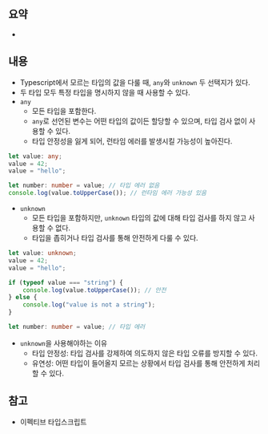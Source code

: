 ## 요약
- 
## 내용
- Typescript에서 모르는 타입의 값을 다룰 때, `any`와 `unknown` 두 선택지가 있다.
- 두 타입 모두 특정 타입을 명시하지 않을 때 사용할 수 있다.
- `any`
	- 모든 타입을 포함한다.
	- `any`로 선언된 변수는 어떤 타입의 값이든 할당할 수 있으며, 타입 검사 없이 사용할 수 있다.
	- 타입 안정성을 잃게 되어, 런타임 에러를 발생시킬 가능성이 높아진다.
```ts
let value: any;
value = 42;
value = "hello";

let number: number = value; // 타입 에러 없음
console.log(value.toUpperCase()); // 런타임 에러 가능성 있음
```
- `unknown`
	- 모든 타입을 포함하지만, `unknown` 타입의 값에 대해 타입 검사를 하지 않고 사용할 수 없다.
	- 타입을 좁히거나 타입 검사를 통해 안전하게 다룰 수 있다.
```ts
let value: unknown;
value = 42;
value = "hello";

if (typeof value === "string") {
    console.log(value.toUpperCase()); // 안전
} else {
    console.log("value is not a string");
}

let number: number = value; // 타입 에러
```
- `unknown`을 사용해야하는 이유
	- 타입 안정성: 타입 검사를 강제하여 의도하지 않은 타입 오류를 방지할 수 있다.
	- 유연성: 어떤 타입이 들어올지 모르는 상황에서 타입 검사를 통해 안전하게 처리할 수 있다.
## 참고
- 이펙티브 타입스크립트